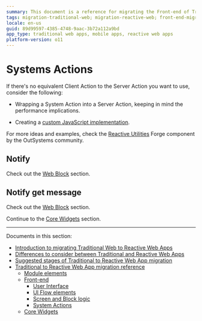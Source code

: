 ```yaml
---
summary: This document is a reference for migrating the Front-end of Traditional Web Apps to Reactive Web Apps.
tags: migration-traditional-web; migration-reactive-web; front-end-migration 
locale: en-us
guid: 89d99597-4385-4748-9aac-3b72a112a9bd
app_type: traditional web apps, mobile apps, reactive web apps
platform-version: o11
---
```


# Systems Actions

If there's no equivalent Client Action to the Server Action you want to use, consider the following:

* Wrapping a System Action into a Server Action, keeping in mind the performance implications.

* Creating a [custom JavaScript implementation](https://success.outsystems.com/Documentation/11/Extensibility_and_Integration/JavaScript/Extend_Your_Mobile_and_Reactive_Apps_Using_JavaScript).

For more ideas and examples, check the [Reactive Utilities](https://www.outsystems.com/forge/component-overview/1730/reactive-utilities) Forge component by the OutSystems community.

## Notify

Check out the [Web Block](ref-frontend-ui-flows.md#webblock) section.

## Notify get message

Check out the [Web Block](ref-frontend-ui-flows.md#webblock) section.

Continue to the [Core Widgets](ref-core-widgets.md) section.

---

Documents in this section:

* [Introduction to migrating Traditional Web to Reactive Web Apps](intro.md)
* [Differences to consider between Traditional and Reactive Web Apps](differences.md)
* [Suggested stages of Traditional to Reactive Web App migration](stages.md)
* [Traditional to Reactive Web App migration reference](reference.md)
    * [Module elements](ref-module-elements.md)
    * [Front-end](ref-frontend-intro.md)
        * [User Interface](ref-frontend-ui.md)
        * [UI Flow elements](ref-frontend-ui-flows.md)
        * [Screen and Block logic](ref-frontend-screen-and-block.md)
        * [System Actions](ref-system-actions.md)
    * [Core Widgets](ref-core-widgets.md)
